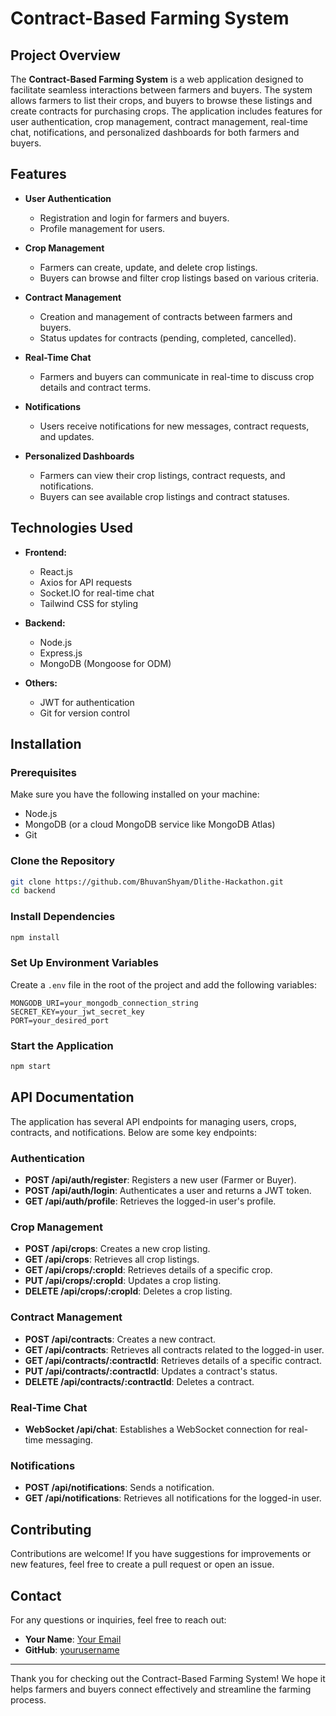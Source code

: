 
# Contract-Based Farming System

## Project Overview

The **Contract-Based Farming System** is a web application designed to facilitate seamless interactions between farmers and buyers. The system allows farmers to list their crops, and buyers to browse these listings and create contracts for purchasing crops. The application includes features for user authentication, crop management, contract management, real-time chat, notifications, and personalized dashboards for both farmers and buyers.

## Features

- **User Authentication**
  - Registration and login for farmers and buyers.
  - Profile management for users.

- **Crop Management**
  - Farmers can create, update, and delete crop listings.
  - Buyers can browse and filter crop listings based on various criteria.

- **Contract Management**
  - Creation and management of contracts between farmers and buyers.
  - Status updates for contracts (pending, completed, cancelled).

- **Real-Time Chat**
  - Farmers and buyers can communicate in real-time to discuss crop details and contract terms.

- **Notifications**
  - Users receive notifications for new messages, contract requests, and updates.

- **Personalized Dashboards**
  - Farmers can view their crop listings, contract requests, and notifications.
  - Buyers can see available crop listings and contract statuses.

## Technologies Used

- **Frontend:**
  - React.js
  - Axios for API requests
  - Socket.IO for real-time chat
  - Tailwind CSS for styling

- **Backend:**
  - Node.js
  - Express.js
  - MongoDB (Mongoose for ODM)

- **Others:**
  - JWT for authentication
  - Git for version control

## Installation

### Prerequisites

Make sure you have the following installed on your machine:

- Node.js
- MongoDB (or a cloud MongoDB service like MongoDB Atlas)
- Git

### Clone the Repository

```bash
git clone https://github.com/BhuvanShyam/Dlithe-Hackathon.git
cd backend
```

### Install Dependencies

```bash
npm install 
```

### Set Up Environment Variables

Create a `.env` file in the root of the project and add the following variables:

```
MONGODB_URI=your_mongodb_connection_string
SECRET_KEY=your_jwt_secret_key
PORT=your_desired_port
```

### Start the Application

```bash
npm start
```

## API Documentation

The application has several API endpoints for managing users, crops, contracts, and notifications. Below are some key endpoints:

### Authentication

- **POST /api/auth/register**: Registers a new user (Farmer or Buyer).
- **POST /api/auth/login**: Authenticates a user and returns a JWT token.
- **GET /api/auth/profile**: Retrieves the logged-in user's profile.

### Crop Management

- **POST /api/crops**: Creates a new crop listing.
- **GET /api/crops**: Retrieves all crop listings.
- **GET /api/crops/:cropId**: Retrieves details of a specific crop.
- **PUT /api/crops/:cropId**: Updates a crop listing.
- **DELETE /api/crops/:cropId**: Deletes a crop listing.

### Contract Management

- **POST /api/contracts**: Creates a new contract.
- **GET /api/contracts**: Retrieves all contracts related to the logged-in user.
- **GET /api/contracts/:contractId**: Retrieves details of a specific contract.
- **PUT /api/contracts/:contractId**: Updates a contract's status.
- **DELETE /api/contracts/:contractId**: Deletes a contract.

### Real-Time Chat

- **WebSocket /api/chat**: Establishes a WebSocket connection for real-time messaging.

### Notifications

- **POST /api/notifications**: Sends a notification.
- **GET /api/notifications**: Retrieves all notifications for the logged-in user.

## Contributing

Contributions are welcome! If you have suggestions for improvements or new features, feel free to create a pull request or open an issue.


## Contact

For any questions or inquiries, feel free to reach out:

- **Your Name**: [Your Email](bhuvanshyam2022@gmail.com)
- **GitHub**: [yourusername](https://github.com/BhuvanShyam)

---

Thank you for checking out the Contract-Based Farming System! We hope it helps farmers and buyers connect effectively and streamline the farming process.
